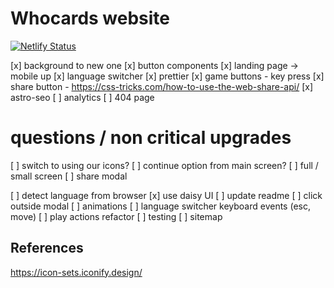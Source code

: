 # Whocards website

[![Netlify Status](https://api.netlify.com/api/v1/badges/63e10c87-1757-4444-95bb-e7ec2c34dd9d/deploy-status)](https://app.netlify.com/sites/whocards-calmly/deploys)

[x] background to new one
[x] button components
[x] landing page -> mobile up
[x] language switcher
[x] prettier
[x] game buttons - key press
[x] share button - https://css-tricks.com/how-to-use-the-web-share-api/
[x] astro-seo
[ ] analytics
[ ] 404 page

# questions / non critical upgrades

[ ] switch to using our icons?
[ ] continue option from main screen?
[ ] full / small screen
[ ] share modal

[ ] detect language from browser
[x] use daisy UI
[ ] update readme
[ ] click outside modal
[ ] animations
[ ] language switcher keyboard events (esc, move)
[ ] play actions refactor
[ ] testing
[ ] sitemap

## References

https://icon-sets.iconify.design/
